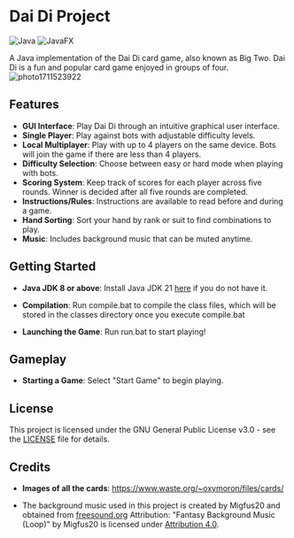 # Dai Di Project

![Java](https://img.shields.io/badge/java-%23ED8B00.svg?style=for-the-badge&logo=openjdk&logoColor=white)
![JavaFX](https://img.shields.io/badge/javafx-%23FF0000.svg?style=for-the-badge&logo=javafx&logoColor=white)

A Java implementation of the Dai Di card game, also known as Big Two. Dai Di is a fun and popular card game enjoyed in groups of four.
![photo1711523922](https://github.com/kth333/dai-di/assets/143651427/16b52206-5d32-4a57-a56f-bf10392658cc)

## Features

- **GUI Interface**: Play Dai Di through an intuitive graphical user interface.
- **Single Player**: Play against bots with adjustable difficulty levels.
- **Local Multiplayer**: Play with up to 4 players on the same device. Bots will join the game if there are less than 4 players.
- **Difficulty Selection**: Choose between easy or hard mode when playing with bots. 
- **Scoring System**: Keep track of scores for each player across five rounds. Winner is decided after all five rounds are completed.
- **Instructions/Rules**: Instructions are available to read before and during a game.
- **Hand Sorting**: Sort your hand by rank or suit to find  combinations to play.
- **Music**: Includes background music that can be muted anytime.

## Getting Started

- **Java JDK 8 or above**: Install Java JDK 21 [here](https://www.oracle.com/java/technologies/javase/jdk21-archive-downloads.html) if you do not have it.

- **Compilation**: Run compile.bat to compile the class files, which will be stored in the classes directory once you execute compile.bat

- **Launching the Game**: Run run.bat to start playing!

## Gameplay

- **Starting a Game**: Select "Start Game" to begin playing.

## License
This project is licensed under the GNU General Public License v3.0 - see the [LICENSE](LICENSE) file for details.

## Credits
- **Images of all the cards**: https://www.waste.org/~oxymoron/files/cards/

- The background music used in this project is created by Migfus20 and obtained from [freesound.org](https://freesound.org/s/561394/) Attribution: "Fantasy Background Music (Loop)" by Migfus20 is licensed under [Attribution 4.0](https://creativecommons.org/licenses/by/4.0/).
